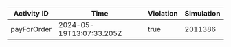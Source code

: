 | Activity ID | Time | Violation | Simulation |
| --- | --- | --- | --- |
| payForOrder | 2024-05-19T13:07:33.205Z | true | 2011386 |